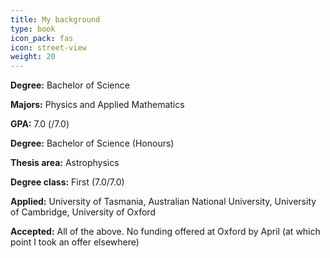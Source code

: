 ```yaml
---
title: My background
type: book
icon_pack: fas
icon: street-view
weight: 20
---
```


**Degree:** Bachelor of Science

**Majors:** Physics and Applied Mathematics

**GPA:** 7.0 (/7.0)



**Degree:** Bachelor of Science (Honours)

**Thesis area:** Astrophysics

**Degree class:** First (7.0/7.0)


**Applied:** University of Tasmania, Australian National University, University of Cambridge, University of Oxford

**Accepted:** All of the above. No funding offered at Oxford by April (at which point I took an offer elsewhere)
